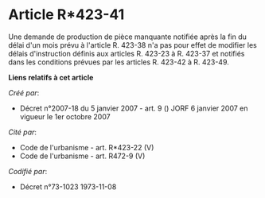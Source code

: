 # Article R*423-41

Une demande de production de pièce manquante notifiée après la fin du délai d'un mois prévu à l'article R. 423-38 n'a pas
pour effet de modifier les délais d'instruction définis aux articles R. 423-23 à R. 423-37 et notifiés dans les conditions
prévues par les articles R. 423-42 à R. 423-49.

**Liens relatifs à cet article**

_Créé par_:

  - Décret n°2007-18 du 5 janvier 2007 - art. 9 () JORF 6 janvier 2007 en vigueur le 1er octobre 2007

_Cité par_:

  - Code de l'urbanisme - art. R*423-22 (V)
  - Code de l'urbanisme - art. R472-9 (V)

_Codifié par_:

  - Décret n°73-1023 1973-11-08
